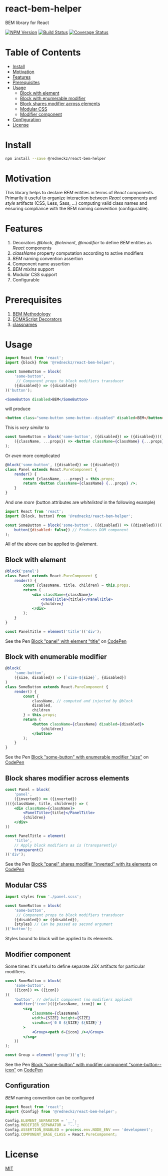 # react-bem-helper

BEM library for React

[![NPM Version][npm-image]][npm-url]
[![Build Status][travis-image]][travis-url]
[![Coverage Status][coveralls-image]][coveralls-url]

# Table of Contents

* [Install](#install)
* [Motivation](#motivation)
* [Features](#features)
* [Prerequisites](#prerequisites)
* [Usage](#usage)
    * [Block with element](#block-with-element)
    * [Block with enumerable modifier](#block-with-enumerable-modifier)
    * [Block shares modifier across elements](#block-shares-modifier-across-elements)
    * [Modular CSS](#modular-css)
    * [Modifier component](#modifier-component)
* [Configuration](#configuration)
* [License](#license)

# Install

```bash
npm install --save @redneckz/react-bem-helper
```

# Motivation

This library helps to declare *BEM* entities in terms of *React* components.
Primarily it useful to organize interaction between *React* components
and *style* artifacts (CSS, Less, Sass, ...) computing valid class names
and ensuring compliance with the BEM naming convention (configurable).

# Features

1. Decorators *\@block*, *\@element*, *\@modifier* to define *BEM* entities
as *React* components
2. *className* property computation according to active modifiers
3. *BEM* naming convention assertion
4. Component name assertion
5. *BEM mixins* support
6. Modular CSS support
7. Configurable

# Prerequisites

1. [BEM Methodology](https://en.bem.info/methodology/)
2. [ECMAScript Decorators](https://github.com/wycats/javascript-decorators)
3. [classnames](https://www.npmjs.com/package/classnames)

# Usage

```jsx
import React from 'react';
import {block} from '@redneckz/react-bem-helper';

const SomeButton = block(
    'some-button',
     // Component props to block modifiers transducer
    ({disabled}) => ({disabled})
)('button');
```

```jsx
<SomeButton disabled>BEM</SomeButton>
```

will produce

```html
<button class="some-button some-button--disabled" disabled>BEM</button>
```

This is *very similar* to

```jsx
const SomeButton = block('some-button', ({disabled}) => ({disabled}))(
    ({className, ...props}) => <button className={className} {...props} />
);
```

Or *even* more complicated

```jsx
@block('some-button', ({disabled}) => ({disabled}))
class Panel extends React.PureComponent {
    render() {
        const {className, ...props} = this.props;
        return <button className={className} {...props} />;
    }
}
```

And one *more* (button attributes are *whitelisted* in the following example)

```jsx
import React from 'react';
import {block, button} from '@redneckz/react-bem-helper';

const SomeButton = block('some-button', ({disabled}) => ({disabled}))(
    button({disabled: false}) // Produces DOM component
);
```

All of the above can be applied to *\@element*.

## Block with element

```jsx
@block('panel')
class Panel extends React.PureComponent {
    render() {
        const {className, title, children} = this.props;
        return (
            <div className={className}>
                <PanelTitle>{title}</PanelTitle>
                {children}
            </div>
        );
    }
}
```

```jsx
const PanelTitle = element('title')('div');
```

See the Pen [Block "panel" with element "title"](https://codepen.io/redneckz/pen/pPrByW)
on [CodePen](http://codepen.io)

## Block with enumerable modifier

```jsx
@block(
    'some-button',
    ({size, disabled}) => [`size-${size}`, {disabled}]
)
class SomeButton extends React.PureComponent {
    render() {
        const {
            className, // computed and injected by @block
            disabled,
            children
        } = this.props;
        return (
            <button className={className} disabled={disabled}>
                {children}
            </button>
        );
    }
}
```

See the Pen [Block "some-button" with enumerable modifier "size"](http://codepen.io/redneckz/pen/vmJMwX)
on [CodePen](http://codepen.io)

## Block shares modifier across elements

```jsx
const Panel = block(
    'panel',
    ({inverted}) => ({inverted})
)(({className, title, children}) => (
    <div className={className}>
        <PanelTitle>{title}</PanelTitle>
        {children}
    </div>
))
```

```jsx
const PanelTitle = element(
    'title',
    // Apply block modifiers as is (transparently)
    transparent()
)('div');
```

See the Pen [Block "panel" shares modifier "inverted" with its elements](https://codepen.io/redneckz/pen/vmrRvN)
on [CodePen](http://codepen.io)

## Modular CSS

```jsx
import styles from './panel.scss';

const SomeButton = block(
    'some-button',
     // Component props to block modifiers transducer
    ({disabled}) => ({disabled}),
    {styles} // Can be passed as second argument
)('button');
```

Styles bound to block will be applied to its elements.

## Modifier component

Some times it's useful to define separate JSX artifacts for particular modifiers.

```jsx
const SomeButton = block(
    'some-button',
    ({icon}) => ({icon})
)(
    'button', // default component (no modifiers applied)
    modifier('icon')(({className, icon}) => (
        <svg
            className={className}
            width={SIZE} height={SIZE}
            viewBox={`0 0 ${SIZE} ${SIZE}`}
        >
            <Group><path d={icon} /></Group>
        </svg>
    ))
);
```

```jsx
const Group = element('group')('g');
```

See the Pen [Block "some-button" with modifier component "some-button--icon"](https://codepen.io/redneckz/pen/QvZzWE)
on [CodePen](http://codepen.io)

## Configuration

*BEM* naming convention can be configured

```javascript
import React from 'react';
import {Config} from '@redneckz/react-bem-helper';

Config.ELEMENT_SEPARATOR = '__';
Config.MODIFIER_SEPARATOR = '--';
Config.ASSERTION_ENABLED = process.env.NODE_ENV === 'development';
Config.COMPONENT_BASE_CLASS = React.PureComponent;
```

# License

[MIT](http://vjpr.mit-license.org)

[npm-image]: https://badge.fury.io/js/%40redneckz%2Freact-bem-helper.svg
[npm-url]: https://www.npmjs.com/package/%40redneckz%2Freact-bem-helper
[travis-image]: https://travis-ci.org/redneckz/react-bem-helper.svg?branch=master
[travis-url]: https://travis-ci.org/redneckz/react-bem-helper
[coveralls-image]: https://coveralls.io/repos/github/redneckz/react-bem-helper/badge.svg?branch=master
[coveralls-url]: https://coveralls.io/github/redneckz/react-bem-helper?branch=master
